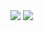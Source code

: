 <div>
  <img src="https://img.shields.io/badge/Javascript-F7DF1E?style=flat&logo=Javascript&logoColor=white"/>
  <img src="https://img.shields.io/badge/Java-007396?style=flat&logo=Java&logoColor=white" />
</div>
